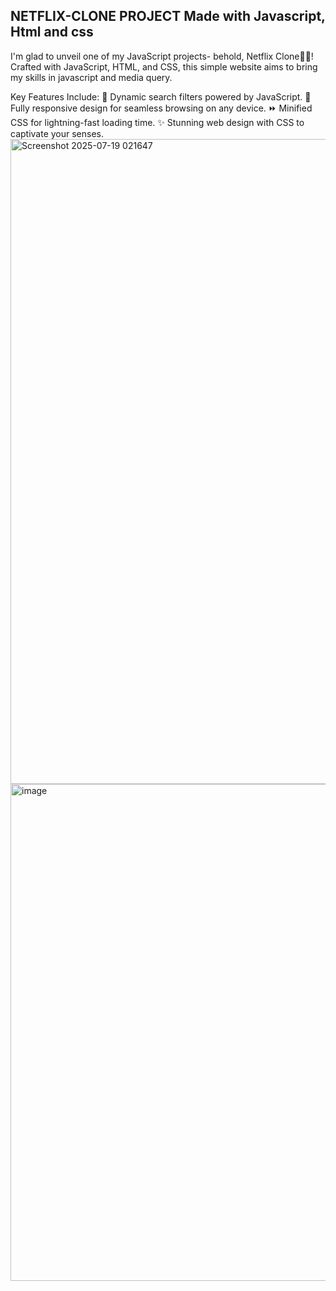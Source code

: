 NETFLIX-CLONE PROJECT Made with Javascript, Html and css
-----------------------------------------------------------

I'm glad to unveil one of my JavaScript projects- behold, Netflix Clone🍿🎉! Crafted with JavaScript, HTML, and CSS, this simple website aims to bring my skills in javascript and media query.

Key Features Include:
🎯 Dynamic search filters powered by JavaScript.
📱 Fully responsive design for seamless browsing on any device.
⏩ Minified CSS for lightning-fast loading time.
✨ Stunning web design with CSS to captivate your senses.
<img width="1919" height="1032" alt="Screenshot 2025-07-19 021647" src="https://github.com/user-attachments/assets/b0d7bc5b-eb7d-43f1-b39d-32ace7b78d70" /> 
<img width="606" height="795" alt="image" src="https://github.com/user-attachments/assets/b745a472-4e8f-41c4-86ae-90da3b350a35" />



